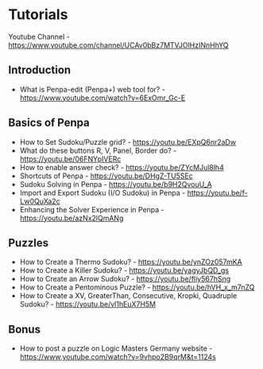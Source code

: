 # Tutorials
Youtube Channel - https://www.youtube.com/channel/UCAv0bBz7MTVJOlHzINnHhYQ

## Introduction
* What is Penpa-edit (Penpa+) web tool for? - https://www.youtube.com/watch?v=6ExOmr_Gc-E

## Basics of Penpa
* How to Set Sudoku/Puzzle grid? - https://youtu.be/EXpQ6nr2aDw
* What do these buttons R, V, Panel, Border do? - https://youtu.be/06FNYpIVERc
* How to enable answer check? - https://youtu.be/ZYcMJul8lh4
* Shortcuts of Penpa - https://youtu.be/DHgZ-TU5SEc
* Sudoku Solving in Penpa - https://youtu.be/b9H2QvouU_A
* Import and Export Sudoku (I/O Sudoku) in Penpa - https://youtu.be/f-Lw0QuXa2c
* Enhancing the Solver Experience in Penpa - https://youtu.be/azNx2lQmANg

## Puzzles
* How to Create a Thermo Sudoku? - https://youtu.be/ynZOz057mKA
* How to Create a Killer Sudoku? - https://youtu.be/yagyJbQD_gs
* How to Create an Arrow Sudoku? - https://youtu.be/fliy567hSng
* How to Create a Pentominous Puzzle? - https://youtu.be/hVH_x_m7nZQ
* How to Create a XV, GreaterThan, Consecutive, Kropki, Quadruple Sudoku? - https://youtu.be/vl1hEuX7H5M

## Bonus
* How to post a puzzle on Logic Masters Germany website - https://www.youtube.com/watch?v=9vhpo2B9qrM&t=1124s

